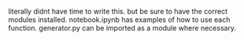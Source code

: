 literally didnt have time to write this. but be sure to have the correct modules installed.
notebook.ipynb has examples of how to use each function.
generator.py can be imported as a module where necessary.
